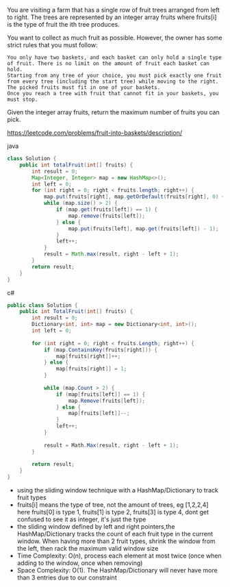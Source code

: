 You are visiting a farm that has a single row of fruit trees arranged from left to right. The trees are represented by an integer array fruits where fruits[i] is the type of fruit the ith tree produces.

You want to collect as much fruit as possible. However, the owner has some strict rules that you must follow:

    You only have two baskets, and each basket can only hold a single type of fruit. There is no limit on the amount of fruit each basket can hold.
    Starting from any tree of your choice, you must pick exactly one fruit from every tree (including the start tree) while moving to the right. The picked fruits must fit in one of your baskets.
    Once you reach a tree with fruit that cannot fit in your baskets, you must stop.

Given the integer array fruits, return the maximum number of fruits you can pick.

https://leetcode.com/problems/fruit-into-baskets/description/

java
```java
class Solution {
    public int totalFruit(int[] fruits) {
        int result = 0;
        Map<Integer, Integer> map = new HashMap<>();
        int left = 0;
        for (int right = 0; right < fruits.length; right++) {
            map.put(fruits[right], map.getOrDefault(fruits[right], 0) + 1);
            while (map.size() > 2) {
                if (map.get(fruits[left]) == 1) {
                    map.remove(fruits[left]); 
                } else {
                    map.put(fruits[left], map.get(fruits[left]) - 1);
                }
                left++;
            }
            result = Math.max(result, right - left + 1);
        }
        return result;
    }
}
```

c#
```csharp
public class Solution {
    public int TotalFruit(int[] fruits) {
        int result = 0;
        Dictionary<int, int> map = new Dictionary<int, int>();
        int left = 0;
        
        for (int right = 0; right < fruits.Length; right++) {
            if (map.ContainsKey(fruits[right])) {
                map[fruits[right]]++;
            } else {
                map[fruits[right]] = 1;
            }
            
            while (map.Count > 2) {
                if (map[fruits[left]] == 1) {
                    map.Remove(fruits[left]);
                } else {
                    map[fruits[left]]--;
                }
                left++;
            }
            
            result = Math.Max(result, right - left + 1);
        }
        
        return result;
    }
}
```

- using the sliding window technique with a HashMap/Dictionary to track fruit types
- fruits[i] means the type of tree, not the amount of trees, eg [1,2,2,4] here fruits[0] is type 1, fruits[1] is type 2, fruits[3] is type 4, dont get confused to see it as integer, it's just the type
- the sliding window defined by left and right pointers,the HashMap/Dictionary tracks the count of each fruit type in the current window. When having more than 2 fruit types, shrink the window from the left, then rack the maximum valid window size 
- Time Complexity: O(n),  process each element at most twice (once when adding to the window, once when removing)
- Space Complexity: O(1). The HashMap/Dictionary will never have more than 3 entries due to our constraint